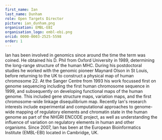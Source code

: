 ```yaml
---
first_name: Ian
last_name: Dunham
role: Open Targets Director
picture: ian_dunham.png
organisation: EMBL-EBI
organisation_logo: embl-ebi.png
orcid: 0000-0003-2525-5598
order: 1
---
```


Ian has been involved in genomics since around the time the term was coined. 
He obtained his D. Phil from Oxford University in 1989, determining the 
long-range structure of the human MHC. During his postdoctoral studies 
he worked with the genomic pioneer Maynard Olson in St Louis, before returning 
to the UK to construct a physical map of human chromosome 22. At the 
Sanger Centre from 1993 his work focussed first on genome sequencing including 
the first human chromosome sequence in 1999, and subsequently on developing 
functional maps of the human genome. This included gene structure maps, 
variation maps, and the first chromosome-wide linkage disequilibrium map. 
Recently Ian's research interests include experimental and computational 
approaches to genome-wide mapping of regulatory elements and chromatin state 
in the human genome as part of the NHGRI ENCODE project, as well as 
understanding the influence of variation on regulatory elements in human and 
other organisms. Since 2007, Ian has been at the European Bioinformatics Institute
(EMBL-EBI) located in Cambridge, UK.